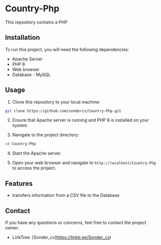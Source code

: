 
# Country-Php

This repository contains a PHP

## Installation

To run this project, you will need the following dependencies:

- Apache Server
- PHP 8
- Web browser
- Database - MySQL

## Usage

1. Clone this repository to your local machine:

```bash
git clone https://github.com/sondercs/Country-Php.git
```

2. Ensure that Apache server is running and PHP 8 is installed on your system.

3. Navigate to the project directory:

```bash
cd Country-Php
```

4. Start the Apache server.

5. Open your web browser and navigate to `http://localhost/Country-Php` to access the project.

## Features

- transfers information from a CSV file to the Database

## Contact

If you have any questions or concerns, feel free to contact the project owner:

- LinkTree: [Sonder_cs]https://linktr.ee/Sonder_cs)

